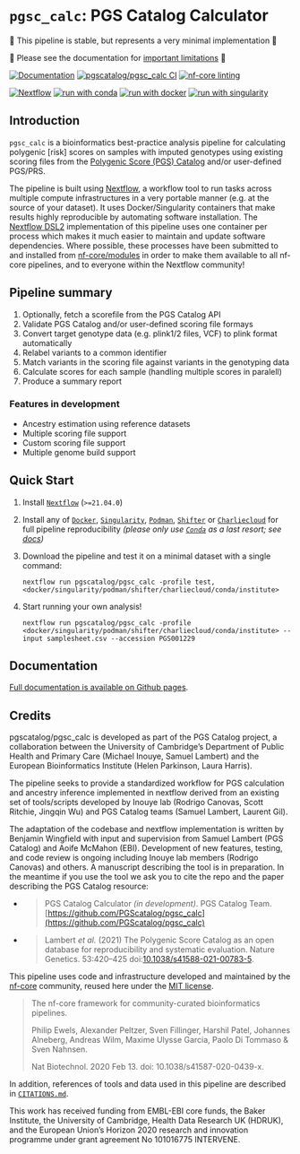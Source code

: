 # `pgsc_calc`: PGS Catalog Calculator

:rotating_light: This pipeline is stable, but represents a very minimal implementation :rotating_light:

:rotating_light: Please see the documentation for [important limitations](https://pgscatalog.github.io/pgsc_calc/) :rotating_light:

[![Documentation](https://github.com/PGScatalog/pgsc_calc/actions/workflows/docs.yml/badge.svg)](https://pgscatalog.github.io/pgsc_calc/index.html)
[![pgscatalog/pgsc_calc CI](https://github.com/PGScatalog/pgsc_calc/actions/workflows/ci.yml/badge.svg)](https://github.com/PGScatalog/pgsc_calc/actions/workflows/ci.yml)
[![nf-core linting](https://github.com/PGScatalog/pgsc_calc/actions/workflows/linting.yml/badge.svg)](https://github.com/PGScatalog/pgsc_calc/actions/workflows/linting.yml)

[![Nextflow](https://img.shields.io/badge/nextflow%20DSL2-%E2%89%A521.04.0-23aa62.svg?labelColor=000000)](https://www.nextflow.io/)
[![run with conda](http://img.shields.io/badge/run%20with-conda-3EB049?labelColor=000000&logo=anaconda)](https://docs.conda.io/en/latest/)
[![run with docker](https://img.shields.io/badge/run%20with-docker-0db7ed?labelColor=000000&logo=docker)](https://www.docker.com/)
[![run with singularity](https://img.shields.io/badge/run%20with-singularity-1d355c.svg?labelColor=000000)](https://sylabs.io/docs/)

## Introduction

`pgsc_calc` is a bioinformatics best-practice analysis pipeline for calculating
polygenic [risk] scores on samples with imputed genotypes using existing scoring 
files from the [Polygenic Score (PGS) Catalog](https://www.pgscatalog.org/) and/or user-defined PGS/PRS.

The pipeline is built using [Nextflow](https://www.nextflow.io), a workflow tool
to run tasks across multiple compute infrastructures in a very portable
manner (e.g. at the source of your dataset). It uses Docker/Singularity containers that make 
results highly reproducible by automating software installation. The 
[Nextflow DSL2](https://www.nextflow.io/docs/latest/dsl2.html) implementation of this
pipeline uses one container per process which makes it much easier to maintain
and update software dependencies. Where possible, these processes have been
submitted to and installed from [nf-core/modules](https://github.com/nf-core/modules) 
in order to make them available to all nf-core pipelines, and to everyone within the Nextflow community!

## Pipeline summary

1. Optionally, fetch a scorefile from the PGS Catalog API
2. Validate PGS Catalog and/or user-defined scoring file formays
3. Convert target genotype data (e.g. plink1/2 files, VCF) to plink format automatically
5. Relabel variants to a common identifier
6. Match variants in the scoring file against variants in the genotyping data
7. Calculate scores for each sample (handling multiple scores in paralell)
8. Produce a summary report

### Features in development

- Ancestry estimation using reference datasets
- Multiple scoring file support
- Custom scoring file support
- Multiple genome build support

## Quick Start

1. Install
[`Nextflow`](https://www.nextflow.io/docs/latest/getstarted.html#installation)
(`>=21.04.0`)

2. Install any of [`Docker`](https://docs.docker.com/engine/installation/),
[`Singularity`](https://www.sylabs.io/guides/3.0/user-guide/),
[`Podman`](https://podman.io/),
[`Shifter`](https://nersc.gitlab.io/development/shifter/how-to-use/) or
[`Charliecloud`](https://hpc.github.io/charliecloud/) for full pipeline
reproducibility _(please only use [`Conda`](https://conda.io/miniconda.html) as
a last resort; see
[docs](https://nf-co.re/usage/configuration#basic-configuration-profiles))_

3. Download the pipeline and test it on a minimal dataset with a single command:

    ```console
    nextflow run pgscatalog/pgsc_calc -profile test,<docker/singularity/podman/shifter/charliecloud/conda/institute>
    ```

4. Start running your own analysis!

    ```console
    nextflow run pgscatalog/pgsc_calc -profile <docker/singularity/podman/shifter/charliecloud/conda/institute> --input samplesheet.csv --accession PGS001229
    ```

## Documentation

[Full documentation is available on Github
pages](https://pgscatalog.github.io/pgsc_calc/).

## Credits

pgscatalog/pgsc_calc is developed as part of the PGS Catalog project, a
collaboration between the University of Cambridge’s Department of Public Health
and Primary Care (Michael Inouye, Samuel Lambert) and the European
Bioinformatics Institute (Helen Parkinson, Laura Harris).

The pipeline seeks to provide a standardized workflow for PGS calculation and
ancestry inference implemented in nextflow derived from an existing set of
tools/scripts developed by Inouye lab (Rodrigo Canovas, Scott Ritchie, Jingqin
Wu) and PGS Catalog teams (Samuel Lambert, Laurent Gil).

The adaptation of the codebase and nextflow implementation is written by
Benjamin Wingfield with input and supervision from Samuel Lambert (PGS Catalog)
and Aoife McMahon (EBI). Development of new features, testing, and code review
is ongoing including Inouye lab members (Rodrigo Canovas) and others. A
manuscript describing the tool is in preparation. In the meantime if you use the
tool we ask you to cite the repo and the paper describing the PGS Catalog
resource:

- >PGS Catalog Calculator _(in development)_. PGS Catalog Team. [https://github.com/PGScatalog/pgsc_calc](https://github.com/PGScatalog/pgsc_calc)
- >Lambert _et al._ (2021) The Polygenic Score Catalog as an open database for reproducibility and systematic evaluation.
Nature Genetics. 53:420–425 doi:[10.1038/s41588-021-00783-5](https://doi.org/10.1038/s41588-021-00783-5).

This pipeline uses code and infrastructure developed and maintained by the
[nf-core](https://nf-co.re) community, reused here under the [MIT
license](https://github.com/nf-core/tools/blob/master/LICENSE).

> The nf-core framework for community-curated bioinformatics pipelines.
>
> Philip Ewels, Alexander Peltzer, Sven Fillinger, Harshil Patel, Johannes Alneberg, Andreas Wilm, Maxime Ulysse Garcia, Paolo Di Tommaso & Sven Nahnsen.
>
> Nat Biotechnol. 2020 Feb 13. doi: 10.1038/s41587-020-0439-x.

In addition, references of tools and data used in this pipeline are described in
[`CITATIONS.md`](CITATIONS.md).

This work has received funding from EMBL-EBI core funds, the Baker Institute,
the University of Cambridge, Health Data Research UK (HDRUK), and the European
Union’s Horizon 2020 research and innovation programme under grant agreement No
101016775 INTERVENE.
